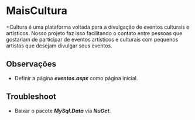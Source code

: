 # MaisCultura
+Cultura é uma plataforma voltada para a divulgação de eventos culturais e artísticos. Nosso projeto faz isso facilitando o contato entre pessoas que gostariam de participar de eventos artísticos e culturais com pequenos artistas que desejam divulgar seus eventos.

## Observações

* Definir a página ***eventos.aspx*** como página inicial.

## Troubleshoot

* Baixar o pacote ***MySql.Data*** via ***NuGet***.
